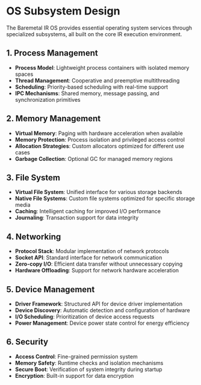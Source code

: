 # OS Subsystem Design

The Baremetal IR OS provides essential operating system services through specialized subsystems, all built on the core IR execution environment.

## 1. Process Management

- **Process Model**: Lightweight process containers with isolated memory spaces
- **Thread Management**: Cooperative and preemptive multithreading
- **Scheduling**: Priority-based scheduling with real-time support
- **IPC Mechanisms**: Shared memory, message passing, and synchronization primitives

## 2. Memory Management

- **Virtual Memory**: Paging with hardware acceleration when available
- **Memory Protection**: Process isolation and privileged access control
- **Allocation Strategies**: Custom allocators optimized for different use cases
- **Garbage Collection**: Optional GC for managed memory regions

## 3. File System

- **Virtual File System**: Unified interface for various storage backends
- **Native File Systems**: Custom file systems optimized for specific storage media
- **Caching**: Intelligent caching for improved I/O performance
- **Journaling**: Transaction support for data integrity

## 4. Networking

- **Protocol Stack**: Modular implementation of network protocols
- **Socket API**: Standard interface for network communication
- **Zero-copy I/O**: Efficient data transfer without unnecessary copying
- **Hardware Offloading**: Support for network hardware acceleration

## 5. Device Management

- **Driver Framework**: Structured API for device driver implementation
- **Device Discovery**: Automatic detection and configuration of hardware
- **I/O Scheduling**: Prioritization of device access requests
- **Power Management**: Device power state control for energy efficiency

## 6. Security

- **Access Control**: Fine-grained permission system
- **Memory Safety**: Runtime checks and isolation mechanisms
- **Secure Boot**: Verification of system integrity during startup
- **Encryption**: Built-in support for data encryption

